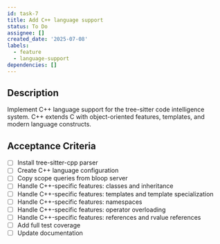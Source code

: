 ```yaml
---
id: task-7
title: Add C++ language support
status: To Do
assignee: []
created_date: '2025-07-08'
labels:
  - feature
  - language-support
dependencies: []
---
```


## Description

Implement C++ language support for the tree-sitter code intelligence system. C++ extends C with object-oriented features, templates, and modern language constructs.

## Acceptance Criteria

- [ ] Install tree-sitter-cpp parser
- [ ] Create C++ language configuration
- [ ] Copy scope queries from bloop server
- [ ] Handle C++-specific features: classes and inheritance
- [ ] Handle C++-specific features: templates and template specialization
- [ ] Handle C++-specific features: namespaces
- [ ] Handle C++-specific features: operator overloading
- [ ] Handle C++-specific features: references and rvalue references
- [ ] Add full test coverage
- [ ] Update documentation
